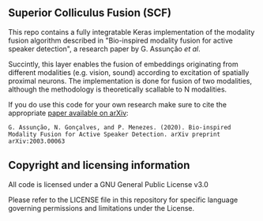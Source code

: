## Superior Colliculus Fusion (SCF)
This repo contains a fully integratable Keras implementation of the modality fusion algorithm described in "Bio-inspired modality fusion for active speaker detection", a research paper by G. Assunção *et al*.

Succintly, this layer enables the fusion of embeddings originating from different modalities (e.g. vision, sound) according to excitation of spatially proximal neurons. The implementation is done for fusion of two modalities, although the methodology is theoretically scallable to N modalities.

If you do use this code for your own research make sure to cite the appropriate [paper available on arXiv](https://arxiv.org/abs/2003.00063):

```
G. Assunção, N. Gonçalves, and P. Menezes. (2020). Bio-inspired Modality Fusion for Active Speaker Detection. arXiv preprint arXiv:2003.00063
```

## Copyright and licensing information

All code is licensed under a GNU General Public License v3.0

Please refer to the LICENSE file in this repository for specific language governing permissions and limitations under the License.
